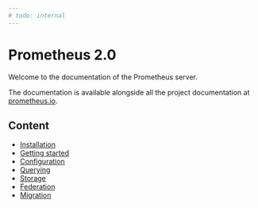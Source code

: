 ```yaml
---
# todo: internal
---
```


# Prometheus 2.0

Welcome to the documentation of the Prometheus server.

The documentation is available alongside all the project documentation at
[prometheus.io](https://prometheus.io/docs/prometheus/2.0/).

## Content

- [Installation](installation.md)
- [Getting started](getting_started.md)
- [Configuration](configuration/configuration.md)
- [Querying](querying/basics.md)
- [Storage](storage.md)
- [Federation](federation.md)
- [Migration](migration.md)
